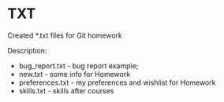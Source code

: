 # TXT
Created *.txt files for Git homework

Description:

- bug_report.txt - bug report example;
- new.txt - some info for Homework
- preferences.txt - my preferences and wishlist for Homework
- skills.txt - skills after courses

